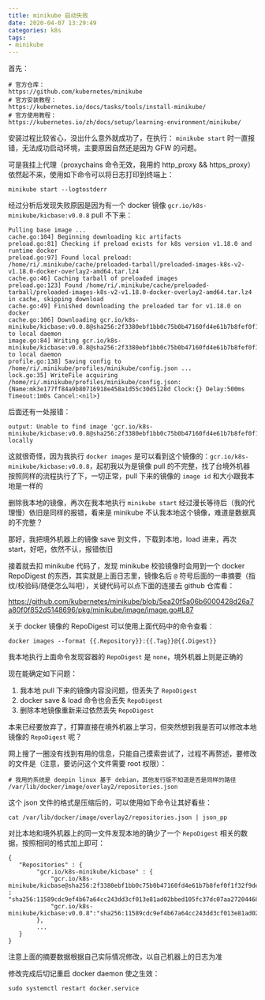 ```yaml
---
title: minikube 启动失败
date: 2020-04-07 13:29:49
categories: k8s
tags:
- minikube
---
```


首先：
```
# 官方仓库：
https://github.com/kubernetes/minikube
# 官方安装教程：
https://kubernetes.io/docs/tasks/tools/install-minikube/
# 官方使用教程：
https://kubernetes.io/zh/docs/setup/learning-environment/minikube/
```

安装过程比较省心，没出什么意外就成功了，在执行： `minikube start` 时一直报错，无法成功启动环境，主要原因自然还是因为 GFW 的问题。

可是我挂上代理（proxychains 命令无效，我用的 http_proxy && https_proxy）依然起不来，使用如下命令可以将日志打印到终端上：

```
minikube start --logtostderr
```

经过分析后发现失败原因是因为有一个 docker 镜像 `gcr.io/k8s-minikube/kicbase:v0.0.8` pull 不下来：

```
Pulling base image ...
cache.go:104] Beginning downloading kic artifacts                                                                                                                                                               
preload.go:81] Checking if preload exists for k8s version v1.18.0 and runtime docker                                                                                                                            
preload.go:97] Found local preload: /home/ri/.minikube/cache/preloaded-tarball/preloaded-images-k8s-v2-v1.18.0-docker-overlay2-amd64.tar.lz4                                                                    
cache.go:46] Caching tarball of preloaded images                                                                                                                                                                
preload.go:123] Found /home/ri/.minikube/cache/preloaded-tarball/preloaded-images-k8s-v2-v1.18.0-docker-overlay2-amd64.tar.lz4 in cache, skipping download                                                      
cache.go:49] Finished downloading the preloaded tar for v1.18.0 on docker                                                                                                                                       
cache.go:106] Downloading gcr.io/k8s-minikube/kicbase:v0.0.8@sha256:2f3380ebf1bb0c75b0b47160fd4e61b7b8fef0f1f32f9def108d3eada50a7a81 to local daemon                                                            
image.go:84] Writing gcr.io/k8s-minikube/kicbase:v0.0.8@sha256:2f3380ebf1bb0c75b0b47160fd4e61b7b8fef0f1f32f9def108d3eada50a7a81 to local daemon                                                                 
profile.go:138] Saving config to /home/ri/.minikube/profiles/minikube/config.json ...                                                                                                                           
lock.go:35] WriteFile acquiring /home/ri/.minikube/profiles/minikube/config.json: {Name:mk3e177ff84a9b80716918e458a1d55c30d5128d Clock:{} Delay:500ms Timeout:1m0s Cancel:<nil>}                                
```

后面还有一处报错：

```
output: Unable to find image 'gcr.io/k8s-minikube/kicbase:v0.0.8@sha256:2f3380ebf1bb0c75b0b47160fd4e61b7b8fef0f1f32f9def108d3eada50a7a81' locally
```

这就很奇怪，因为我执行 `docker images` 是可以看到这个镜像的：`gcr.io/k8s-minikube/kicbase:v0.0.8`，起初我以为是镜像 pull 的不完整，找了台境外机器按照同样的流程执行了下，一切正常，pull 下来的镜像的 `image id` 和大小跟我本地是一样的

删除我本地的镜像，再次在我本地执行 `minikube start` 经过漫长等待后（我的代理慢）依旧是同样的报错，看来是 minikube 不认我本地这个镜像，难道是数据真的不完整？

那好，我把境外机器上的镜像 save 到文件，下载到本地，load 进来，再次 start，好吧，依然不认，报错依旧

接着就去扣 minikube 代码了，发现 minikube 校验镜像时会用到一个 docker RepoDigest 的东西，其实就是上面日志里，镜像名后 `@` 符号后面的一串摘要（指纹/校验码/随便怎么叫吧），关键代码可以点下面的连接去 github 仓库看：

https://github.com/kubernetes/minikube/blob/5ea20f5a06b6000428d26a7a80f0f852d5148696/pkg/minikube/image/image.go#L87

关于 docker 镜像的 RepoDigest 可以使用上面代码中的命令查看：

```
docker images --format {{.Repository}}:{{.Tag}}@{{.Digest}}
```

我本地执行上面命令发现容器的 `RepoDigest` 是 `none`，境外机器上则是正确的

现在能确定如下问题：

1. 我本地 pull 下来的镜像内容没问题，但丢失了 `RepoDigest`
2. docker save & load 命令也会丢失 `RepoDigest`
3. 删除本地镜像重新来过依然丢失 `RepoDigest`

本来已经要放弃了，打算直接在境外机器上学习，但突然想到我是否可以修改本地镜像的 `RepoDigest` 呢？

网上搜了一圈没有找到有用的信息，只能自己摸索尝试了，过程不再赘述，要修改的文件是（注意，要访问这个文件需要 root 权限）：

```
# 我用的系统是 deepin linux 基于 debian，其他发行版不知道是否是同样的路径
/var/lib/docker/image/overlay2/repositories.json
```

这个 json 文件的格式是压缩后的，可以使用如下命令让其好看些：

```
cat /var/lib/docker/image/overlay2/repositories.json | json_pp
```

对比本地和境外机器上的同一文件发现本地的确少了一个 `RepoDigest` 相关的数据，按照相同的格式加上即可：

```
{
   "Repositories" : {
        "gcr.io/k8s-minikube/kicbase" : {
            "gcr.io/k8s-minikube/kicbase@sha256:2f3380ebf1bb0c75b0b47160fd4e61b7b8fef0f1f32f9def108d3eada50a7a81" : "sha256:11589cdc9ef4b67a64cc243dd3cf013e81ad02bbed105fc37dc07aa272044680"
            "gcr.io/k8s-minikube/kicbase:v0.0.8":"sha256:11589cdc9ef4b67a64cc243dd3cf013e81ad02bbed105fc37dc07aa272044680",
        },
        ...
   }
}
```

注意上面的摘要数据根据自己实际情况修改，以自己机器上的日志为准

修改完成后切记重启 docker daemon 使之生效：

```
sudo systemctl restart docker.service
```